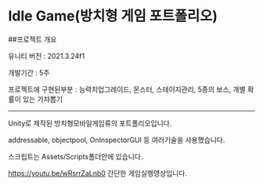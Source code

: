 # Idle Game(방치형 게임 포트폴리오)

##프로젝트 개요

유니티 버전 : 2021.3.24f1

개발기간 : 5주

프로젝트에 구현된부분 : 능력치업그레이드, 몬스터, 스테이지관리, 5종의 보스, 개별 확률이 있는 가챠뽑기

----------------------------------------------------
Unity로 제작된 방치형모바일게임류의 포트폴리오입니다.

addressable, objectpool, OnInspectorGUI 등 여러기술을 사용했습니다.

스크립트는 Assets/Scripts폴더안에 있습니다.

https://youtu.be/wRsrrZaLnb0
간단한 게임실행영상입니다.
